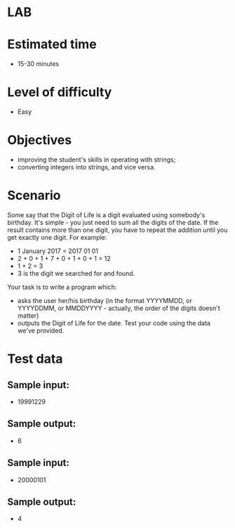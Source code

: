 # LAB

# Estimated time
* 15-30 minutes

# Level of difficulty
* Easy

# Objectives
* improving the student's skills in operating with strings;
* converting integers into strings, and vice versa.
# Scenario
Some say that the Digit of Life is a digit evaluated using somebody's birthday. It's simple - you just need to sum all the digits of the date. If the result contains more than one digit, you have to repeat the addition until you get exactly one digit. For example:

* 1 January 2017 = 2017 01 01
* 2 + 0 + 1 + 7 + 0 + 1 + 0 + 1 = 12
* 1 + 2 = 3
* 3 is the digit we searched for and found.

Your task is to write a program which:

* asks the user her/his birthday (in the format YYYYMMDD, or YYYYDDMM, or MMDDYYYY - actually, the order of the digits doesn't matter)
* outputs the Digit of Life for the date.
Test your code using the data we've provided.

# Test data
## Sample input:

* 19991229

## Sample output:

* 6


## Sample input:

* 20000101

## Sample output:

* 4